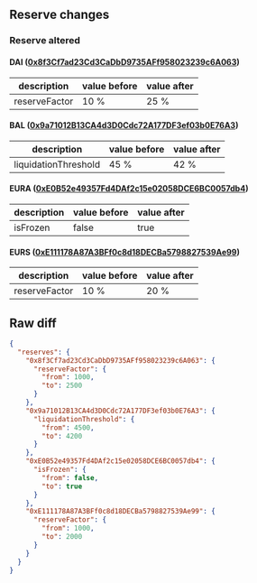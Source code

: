 ## Reserve changes

### Reserve altered

#### DAI ([0x8f3Cf7ad23Cd3CaDbD9735AFf958023239c6A063](https://polygonscan.com/address/0x8f3Cf7ad23Cd3CaDbD9735AFf958023239c6A063))

| description | value before | value after |
| --- | --- | --- |
| reserveFactor | 10 % | 25 % |


#### BAL ([0x9a71012B13CA4d3D0Cdc72A177DF3ef03b0E76A3](https://polygonscan.com/address/0x9a71012B13CA4d3D0Cdc72A177DF3ef03b0E76A3))

| description | value before | value after |
| --- | --- | --- |
| liquidationThreshold | 45 % | 42 % |


#### EURA ([0xE0B52e49357Fd4DAf2c15e02058DCE6BC0057db4](https://polygonscan.com/address/0xE0B52e49357Fd4DAf2c15e02058DCE6BC0057db4))

| description | value before | value after |
| --- | --- | --- |
| isFrozen | false | true |


#### EURS ([0xE111178A87A3BFf0c8d18DECBa5798827539Ae99](https://polygonscan.com/address/0xE111178A87A3BFf0c8d18DECBa5798827539Ae99))

| description | value before | value after |
| --- | --- | --- |
| reserveFactor | 10 % | 20 % |


## Raw diff

```json
{
  "reserves": {
    "0x8f3Cf7ad23Cd3CaDbD9735AFf958023239c6A063": {
      "reserveFactor": {
        "from": 1000,
        "to": 2500
      }
    },
    "0x9a71012B13CA4d3D0Cdc72A177DF3ef03b0E76A3": {
      "liquidationThreshold": {
        "from": 4500,
        "to": 4200
      }
    },
    "0xE0B52e49357Fd4DAf2c15e02058DCE6BC0057db4": {
      "isFrozen": {
        "from": false,
        "to": true
      }
    },
    "0xE111178A87A3BFf0c8d18DECBa5798827539Ae99": {
      "reserveFactor": {
        "from": 1000,
        "to": 2000
      }
    }
  }
}
```